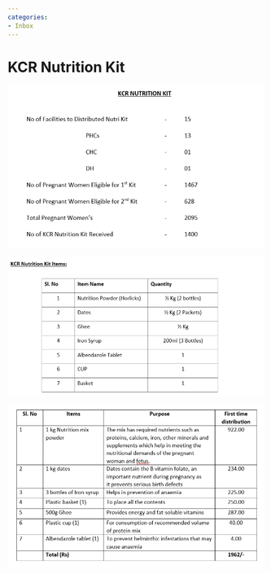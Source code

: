 ```yaml
---
categories:
- Inbox
---
```

# KCR Nutrition Kit

  

![](../files/85361c19-07cd-47cf-8d04-c8debd40b59f.png)

  

![](../files/2cdba6be-55bf-4800-98a3-fee180c6d63a.png)

  

  

![](../files/ef5d98ac-672b-442a-b56a-e09a4ead43ec.png)
